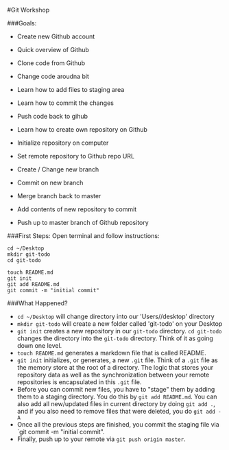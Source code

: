 #Git Workshop

###Goals:
- Create new Github account
- Quick overview of Github
- Clone code from Github 
- Change code aroudna bit
- Learn how to add files to staging area
- Learn how to commit the changes
- Push code back to gihub

- Learn how to create own repository on Github
- Initialize repository on computer
- Set remote repository to Github repo URL
- Create / Change new branch
- Commit on new branch
- Merge branch back to master
- Add contents of new repository to commit
- Push up to master branch of Github repository



###First Steps:
Open terminal and follow instructions:

    cd ~/Desktop
    mkdir git-todo
    cd git-todo

    touch README.md
    git init
    git add README.md
    git commit -m "initial commit"
    
###What Happened?
- `cd ~/Desktop` will change directory into our 'Users/<username>/desktop' directory
- `mkdir git-todo` will create a new folder called 'git-todo' on your Desktop
- `git init` creates a new repository in our `git-todo` directory. `cd git-todo` changes the directory into the `git-todo` directory. Think of it as going down one level.
- `touch README.md` generates a markdown file that is called README. 
- `git init` initializes, or generates, a new `.git` file. Think of a `.git` file as the memory store at the root of a directory. The logic that stores your repository data as well as the synchronization between your remote repositories is encapsulated in this `.git` file.
- Before you can commit new files, you have to "stage" them by adding them to a staging directory. You do this by `git add README.md`. You can also add all new/updated files in current directory by doing `git add .`, and if you also need to remove files that were deleted, you do `git add -A`
- Once all the previous steps are finished, you commit the staging file via `git commit -m "initial commit".
- Finally, push up to your remote via `git push origin master`.

